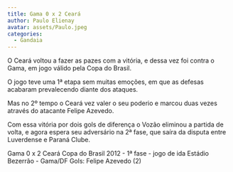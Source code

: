 ```yaml
---
title: Gama 0 x 2 Ceará
author: Paulo Elienay
avatar: assets/Paulo.jpeg
categories:
  - Gandaia
---
```

O Ceará voltou a fazer as pazes com a vitória, e dessa vez foi contra o Gama, em jogo válido pela Copa do Brasil.

O jogo teve uma 1ª etapa sem muitas emoções, em que as defesas acabaram prevalecendo diante dos ataques.

Mas no 2º tempo o Ceará vez valer o seu poderio e marcou duas vezes através do atacante Felipe Azevedo.

Com essa vitória por dois gols de diferença o Vozão eliminou a partida de volta, e agora espera seu adversário na 2ª fase, que saíra da disputa entre Luverdense e Paraná Clube.

Gama 0 x 2 Ceará
Copa do Brasil 2012 - 1ª fase - jogo de ida
Estádio Bezerrão - Gama/DF
Gols: Felipe Azevedo (2)
